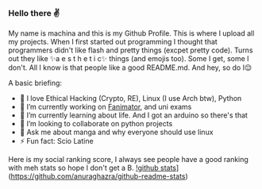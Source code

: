 ### Hello there ✌️

My name is machina and this is my Github Profile. This is where I upload all my projects. When I first started out programming I thought that programmers didn't like flash and pretty things (excpet pretty code). Turns out they like ✨a e s t h e t i c✨ things (and emojis too). Some I get, some I don't. All I know is that people like a good README.md. And hey, so do I😌

A basic briefing:

- 💙 I love Ethical Hacking (Crypto, RE), Linux (I use Arch btw), Python
- 🔭 I’m currently working on [Fanimator](https://github.com/Ckrielle/Faminator), and uni exams
- 🌱 I’m currently learning about life. And I got an arduino so there's that
- 👯 I’m looking to collaborate on python projects
- 💬 Ask me about manga and why everyone should use linux
- ⚡ Fun fact: Scio Latine

Here is my social ranking score, I always see people have a good ranking with meh stats so hope I don't get a B.
[!github stats](https://github-readme-stats.vercel.app/api?username=Ckrielle)](https://github.com/anuraghazra/github-readme-stats)
